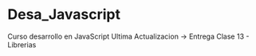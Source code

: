 # Desa_Javascript
Curso desarrollo en JavaScript 
Ultima Actualizacion -> Entrega Clase 13 - Librerias
